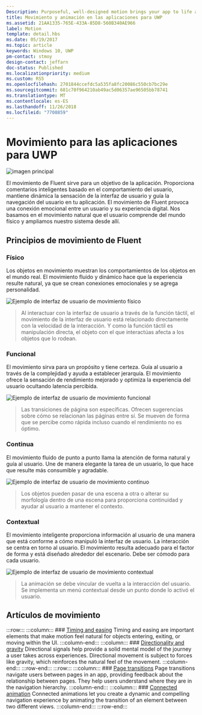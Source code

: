 ```yaml
---
Description: Purposeful, well-designed motion brings your app to life and makes the experience feel crafted and polished. Help users understand context changes, and tie experiences together with visual transitions.
title: Movimiento y animación en las aplicaciones para UWP
ms.assetid: 21AA1335-765E-433A-85D8-560B340AE966
label: Motion
template: detail.hbs
ms.date: 05/19/2017
ms.topic: article
keywords: Windows 10, UWP
pm-contact: stmoy
design-contact: jeffarn
doc-status: Published
ms.localizationpriority: medium
ms.custom: RS5
ms.openlocfilehash: 2701844ccefdc5a535fa8fc20086c550cb7bc29e
ms.sourcegitcommit: 681c70f964210ab49ac5d06357ae96505bb78741
ms.translationtype: MT
ms.contentlocale: es-ES
ms.lasthandoff: 11/26/2018
ms.locfileid: "7708859"
---
```

# <a name="motion-for-uwp-apps"></a>Movimiento para las aplicaciones para UWP

![imagen principal](images/header-motion2.svg)

El movimiento de Fluent sirve para un objetivo de la aplicación. Proporciona comentarios inteligentes basado en el comportamiento del usuario, mantiene dinámica la sensación de la interfaz de usuario y guía la navegación del usuario en tu aplicación. El movimiento de Fluent provoca una conexión emocional entre un usuario y su experiencia digital. Nos basamos en el movimiento natural que el usuario comprende del mundo físico y ampliamos nuestro sistema desde allí.

## <a name="fluent-motion-principles"></a>Principios de movimiento de Fluent

### <a name="physical"></a>Físico

Los objetos en movimiento muestran los comportamientos de los objetos en el mundo real. El movimiento fluido y dinámico hace que la experiencia resulte natural, ya que se crean conexiones emocionales y se agrega personalidad.

![Ejemplo de interfaz de usuario de movimiento físico](images/Physical.gif)
> Al interactuar con la interfaz de usuario a través de la función táctil, el movimiento de la interfaz de usuario está relacionado directamente con la velocidad de la interacción. Y como la función táctil es manipulación directa, el objeto con el que interactúas afecta a los objetos que lo rodean.

### <a name="functional"></a>Funcional

El movimiento sirva para un propósito y tiene certeza. Guía al usuario a través de la complejidad y ayuda a establecer jerarquía. El movimiento ofrece la sensación de rendimiento mejorado y optimiza la experiencia del usuario ocultando latencia percibida.

![Ejemplo de interfaz de usuario de movimiento funcional](images/functional.gif)
> Las transiciones de página son específicas. Ofrecen sugerencias sobre cómo se relacionan las páginas entre sí. Se mueven de forma que se percibe como rápida incluso cuando el rendimiento no es óptimo.

### <a name="continuous"></a>Continua

El movimiento fluido de punto a punto llama la atención de forma natural y guía al usuario. Une de manera elegante la tarea de un usuario, lo que hace que resulte más consumible y agradable.

![Ejemplo de interfaz de usuario de movimiento continuo](images/continuous3.gif)
> Los objetos pueden pasar de una escena a otra o alterar su morfología dentro de una escena para proporciona continuidad y ayudar al usuario a mantener el contexto.

### <a name="contextual"></a>Contextual

El movimiento inteligente proporciona información al usuario de una manera que está conforme a cómo manipuló la interfaz de usuario. La interacción se centra en torno al usuario. El movimiento resulta adecuado para el factor de forma y está diseñado alrededor del escenario. Debe ser cómodo para cada usuario.

![Ejemplo de interfaz de usuario de movimiento contextual](images/Contextual.gif)
> La animación se debe vincular de vuelta a la interacción del usuario. Se implementa un menú contextual desde un punto donde lo activó el usuario. 

## <a name="motion-articles"></a>Artículos de movimiento

:::row:::
    :::column:::
        ### [Timing and easing](timing-and-easing.md)
        Timing and easing are important elements that make motion feel natural for objects entering, exiting, or moving within the UI.
    :::column-end:::
    :::column:::
        ### [Directionality and gravity](directionality-and-gravity.md)
        Directional signals help provide a solid mental model of the journey a user takes across experiences. Directional movement is subject to forces like gravity, which reinforces the natural feel of the movement.
    :::column-end:::
:::row-end:::
:::row:::
    :::column:::
        ### [Page transitions](page-transitions.md)
        Page transitions navigate users between pages in an app, providing feedback about the relationship between pages. They help users understand where they are in the navigation hierarchy.
    :::column-end:::
    :::column:::
        ### [Connected animation](connected-animation.md)
        Connected animations let you create a dynamic and compelling navigation experience by animating the transition of an element between two different views.
    :::column-end:::
:::row-end:::
